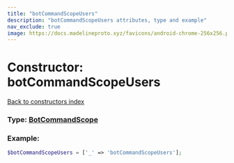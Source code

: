 ```yaml
---
title: "botCommandScopeUsers"
description: "botCommandScopeUsers attributes, type and example"
nav_exclude: true
image: https://docs.madelineproto.xyz/favicons/android-chrome-256x256.png
---
```

# Constructor: botCommandScopeUsers  
[Back to constructors index](index.md)






### Type: [BotCommandScope](../types/BotCommandScope.md)


### Example:

```php
$botCommandScopeUsers = ['_' => 'botCommandScopeUsers'];
```  
